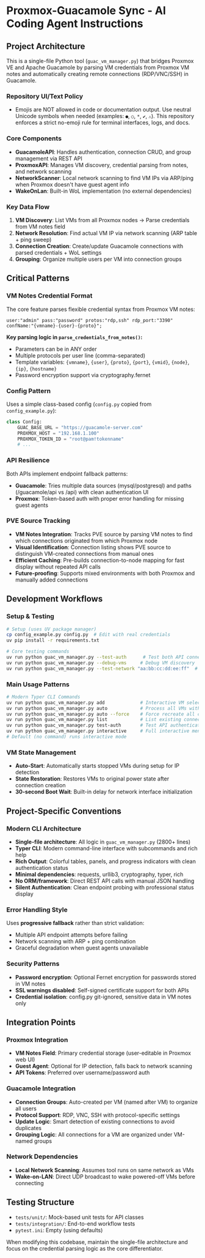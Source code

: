 # Proxmox-Guacamole Sync - AI Coding Agent Instructions

## Project Architecture

This is a single-file Python tool (`guac_vm_manager.py`) that bridges Proxmox VE and Apache Guacamole by parsing VM credentials from Proxmox VM notes and automatically creating remote connections (RDP/VNC/SSH) in Guacamole.

### Repository UI/Text Policy
- Emojis are NOT allowed in code or documentation output. Use neutral Unicode symbols when needed (examples: `●`, `○`, `*`, `✔`, `⚠`). This repository enforces a strict no-emoji rule for terminal interfaces, logs, and docs.

### Core Components

- **GuacamoleAPI**: Handles authentication, connection CRUD, and group management via REST API
- **ProxmoxAPI**: Manages VM discovery, credential parsing from notes, and network scanning
- **NetworkScanner**: Local network scanning to find VM IPs via ARP/ping when Proxmox doesn't have guest agent info
- **WakeOnLan**: Built-in WoL implementation (no external dependencies)

### Key Data Flow

1. **VM Discovery**: List VMs from all Proxmox nodes → Parse credentials from VM notes field
2. **Network Resolution**: Find actual VM IP via network scanning (ARP table + ping sweep)
3. **Connection Creation**: Create/update Guacamole connections with parsed credentials + WoL settings
4. **Grouping**: Organize multiple users per VM into connection groups

## Critical Patterns

### VM Notes Credential Format
The core feature parses flexible credential syntax from Proxmox VM notes:
```
user:"admin" pass:"password" protos:"rdp,ssh" rdp_port:"3390" confName:"{vmname}-{user}-{proto}";
```

**Key parsing logic in `parse_credentials_from_notes()`:**
- Parameters can be in ANY order
- Multiple protocols per user line (comma-separated)
- Template variables: `{vmname}`, `{user}`, `{proto}`, `{port}`, `{vmid}`, `{node}`, `{ip}`, `{hostname}`
- Password encryption support via cryptography.fernet

### Config Pattern
Uses a simple class-based config (`config.py` copied from `config_example.py`):
```python
class Config:
    GUAC_BASE_URL = "https://guacamole-server.com"
    PROXMOX_HOST = "192.168.1.100"
    PROXMOX_TOKEN_ID = "root@pam!tokenname"
    # ...
```

### API Resilience
Both APIs implement endpoint fallback patterns:
- **Guacamole**: Tries multiple data sources (mysql/postgresql) and paths (/guacamole/api vs /api) with clean authentication UI
- **Proxmox**: Token-based auth with proper error handling for missing guest agents

### PVE Source Tracking
- **VM Notes Integration**: Tracks PVE source by parsing VM notes to find which connections originated from which Proxmox node
- **Visual Identification**: Connection listing shows PVE source to distinguish VM-created connections from manual ones
- **Efficient Caching**: Pre-builds connection-to-node mapping for fast display without repeated API calls
- **Future-proofing**: Supports mixed environments with both Proxmox and manually added connections

## Development Workflows

### Setup & Testing
```bash
# Setup (uses UV package manager)
cp config_example.py config.py  # Edit with real credentials
uv pip install -r requirements.txt

# Core testing commands
uv run python guac_vm_manager.py --test-auth      # Test both API connections
uv run python guac_vm_manager.py --debug-vms     # Debug VM discovery
uv run python guac_vm_manager.py --test-network "aa:bb:cc:dd:ee:ff"  # Test network scanning
```

### Main Usage Patterns
```bash
# Modern Typer CLI Commands
uv run python guac_vm_manager.py add             # Interactive VM selection
uv run python guac_vm_manager.py auto            # Process all VMs with credentials
uv run python guac_vm_manager.py auto --force    # Force recreate all connections
uv run python guac_vm_manager.py list            # List existing connections
uv run python guac_vm_manager.py test-auth       # Test API authentication
uv run python guac_vm_manager.py interactive     # Full interactive menu
# Default (no command) runs interactive mode
```

### VM State Management
- **Auto-Start**: Automatically starts stopped VMs during setup for IP detection
- **State Restoration**: Restores VMs to original power state after connection creation
- **30-second Boot Wait**: Built-in delay for network interface initialization

## Project-Specific Conventions

### Modern CLI Architecture
- **Single-file architecture**: All logic in `guac_vm_manager.py` (2800+ lines)
- **Typer CLI**: Modern command-line interface with subcommands and rich help
- **Rich Output**: Colorful tables, panels, and progress indicators with clean authentication status
- **Minimal dependencies**: requests, urllib3, cryptography, typer, rich
- **No ORM/framework**: Direct REST API calls with manual JSON handling
- **Silent Authentication**: Clean endpoint probing with professional status display

### Error Handling Style
Uses **progressive fallback** rather than strict validation:
- Multiple API endpoint attempts before failing
- Network scanning with ARP + ping combination
- Graceful degradation when guest agents unavailable

### Security Patterns
- **Password encryption**: Optional Fernet encryption for passwords stored in VM notes
- **SSL warnings disabled**: Self-signed certificate support for both APIs
- **Credential isolation**: config.py git-ignored, sensitive data in VM notes only

## Integration Points

### Proxmox Integration
- **VM Notes Field**: Primary credential storage (user-editable in Proxmox web UI)
- **Guest Agent**: Optional for IP detection, falls back to network scanning
- **API Tokens**: Preferred over username/password auth

### Guacamole Integration
- **Connection Groups**: Auto-created per VM (named after VM) to organize all users
- **Protocol Support**: RDP, VNC, SSH with protocol-specific settings
- **Update Logic**: Smart detection of existing connections to avoid duplicates
- **Grouping Logic**: All connections for a VM are organized under VM-named groups

### Network Dependencies
- **Local Network Scanning**: Assumes tool runs on same network as VMs
- **Wake-on-LAN**: Direct UDP broadcast to wake powered-off VMs before connecting

## Testing Structure
- `tests/unit/`: Mock-based unit tests for API classes
- `tests/integration/`: End-to-end workflow tests
- `pytest.ini`: Empty (using defaults)

When modifying this codebase, maintain the single-file architecture and focus on the credential parsing logic as the core differentiator.